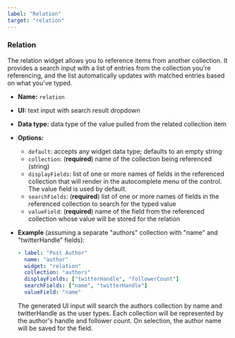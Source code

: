 ```yaml
---
label: "Relation"
target: "relation"
---
```


### Relation

The relation widget allows you to reference items from another collection. It provides a search input with a list of entries from the collection you're referencing, and the list automatically updates with matched entries based on what you've typed.

- **Name:** `relation`
- **UI:** text input with search result dropdown
- **Data type:** data type of the value pulled from the related collection item
- **Options:**
  - `default`: accepts any widget data type; defaults to an empty string
  - `collection`: (**required**) name of the collection being referenced (string)
  - `displayFields`: list of one or more names of fields in the referenced collection that will render in the autocomplete menu of the control. The value field is used by default.
  - `searchFields`: (**required**) list of one or more names of fields in the referenced collection to search for the typed value
  - `valueField`: (**required**) name of the field from the referenced collection whose value will be stored for the relation
- **Example** (assuming a separate "authors" collection with "name" and "twitterHandle" fields):

  ```yaml
  - label: "Post Author"
    name: "author"
    widget: "relation"
    collection: "authors"
    displayFields: ["twitterHandle", "followerCount"]
    searchFields: ["name", "twitterHandle"]
    valueField: "name"
  ```
  The generated UI input will search the authors collection by name and twitterHandle as the user types. Each collection will be represented by the author's handle and follower count. On selection, the author name will be saved for the field.
